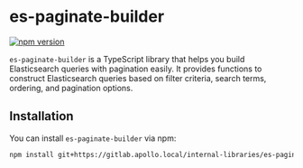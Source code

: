 # es-paginate-builder

[![npm version](https://badge.fury.io/js/es-paginate-builder.svg)](https://gitlab.apollo.local/internal-libraries/es-paginate-builder)

`es-paginate-builder` is a TypeScript library that helps you build Elasticsearch queries with pagination easily. It provides functions to construct Elasticsearch queries based on filter criteria, search terms, ordering, and pagination options.

## Installation

You can install `es-paginate-builder` via npm:

```bash
npm install git+https://gitlab.apollo.local/internal-libraries/es-paginate-builder.git
